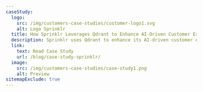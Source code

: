 ```yaml
---
caseStudy:
  logo:
    src: /img/customers-case-studies/customer-logo1.svg
    alt: Logo Sprinklr
  title: How Sprinklr Leverages Qdrant to Enhance AI-Driven Customer Experience Solutions
  description: Sprinklr uses Qdrant to enhance its AI-driven customer experience management platform, improving data retrieval speed, efficiency, and <b>reducing costs by 30%</b>. This integration has also boosted developer productivity and ensured superior search performance across their AI applications.
  link:
    text: Read Case Study
    url: /blog/case-study-sprinklr/
  image:
    src: /img/customers-case-studies/case-study1.png
    alt: Preview
sitemapExclude: true
---
```


